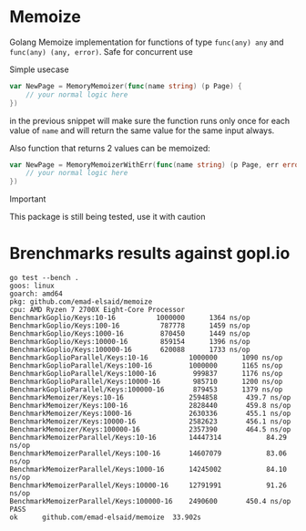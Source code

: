 # Memoize

Golang Memoize implementation for functions of type `func(any) any` and
`func(any) (any, error)`. Safe for concurrent use

Simple usecase

```go
var NewPage = MemoryMemoizer(func(name string) (p Page) {
    // your normal logic here
})
```

in the previous snippet will make sure the function runs only once for each
value of `name` and will return the same value for the same input always.


Also function that returns 2 values can be memoized:

```go
var NewPage = MemoryMemoizerWithErr(func(name string) (p Page, err error) {
    // your normal logic here
})
```

> [!IMPORTANT]
> This package is still being tested, use it with caution

# Brenchmarks results against gopl.io

```
go test --bench .
goos: linux
goarch: amd64
pkg: github.com/emad-elsaid/memoize
cpu: AMD Ryzen 7 2700X Eight-Core Processor
BenchmarkGoplio/Keys:10-16      	1000000	     1364 ns/op
BenchmarkGoplio/Keys:100-16     	 787778	     1459 ns/op
BenchmarkGoplio/Keys:1000-16    	 870450	     1449 ns/op
BenchmarkGoplio/Keys:10000-16   	 859154	     1396 ns/op
BenchmarkGoplio/Keys:100000-16  	 620088	     1733 ns/op
BenchmarkGoplioParallel/Keys:10-16         	1000000	     1090 ns/op
BenchmarkGoplioParallel/Keys:100-16        	1000000	     1165 ns/op
BenchmarkGoplioParallel/Keys:1000-16       	 999837	     1176 ns/op
BenchmarkGoplioParallel/Keys:10000-16      	 985710	     1200 ns/op
BenchmarkGoplioParallel/Keys:100000-16     	 879453	     1379 ns/op
BenchmarkMemoizer/Keys:10-16               	2594858	      439.7 ns/op
BenchmarkMemoizer/Keys:100-16              	2828440	      459.8 ns/op
BenchmarkMemoizer/Keys:1000-16             	2630336	      455.1 ns/op
BenchmarkMemoizer/Keys:10000-16            	2582623	      456.1 ns/op
BenchmarkMemoizer/Keys:100000-16           	2357390	      464.5 ns/op
BenchmarkMemoizerParallel/Keys:10-16       	14447314	       84.29 ns/op
BenchmarkMemoizerParallel/Keys:100-16      	14607079	       83.06 ns/op
BenchmarkMemoizerParallel/Keys:1000-16     	14245002	       84.10 ns/op
BenchmarkMemoizerParallel/Keys:10000-16    	12791991	       91.26 ns/op
BenchmarkMemoizerParallel/Keys:100000-16   	2490600	      450.4 ns/op
PASS
ok  	github.com/emad-elsaid/memoize	33.902s
```
